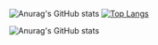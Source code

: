 ![Anurag's GitHub stats](https://github-readme-stats.vercel.app/api?username=mlegoue&count_private=true)
[![Top Langs](https://github-readme-stats.vercel.app/api/top-langs/?username=mlegoue)](https://github.com/anuraghazra/github-readme-stats)

![Anurag's GitHub stats](https://github-readme-stats.vercel.app/api?username=FrancoIII&count_private=true)


